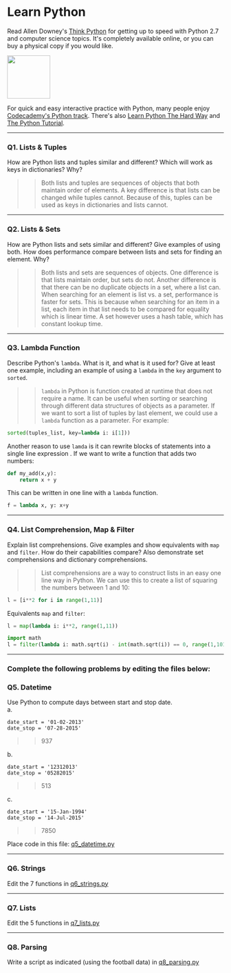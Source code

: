 # Learn Python

Read Allen Downey's [Think Python](http://www.greenteapress.com/thinkpython/) for getting up to speed with Python 2.7 and computer science topics. It's completely available online, or you can buy a physical copy if you would like.

<a href="http://www.greenteapress.com/thinkpython/"><img src="img/think_python.png" style="width: 100px;" target="_blank"></a>

For quick and easy interactive practice with Python, many people enjoy [Codecademy's Python track](http://www.codecademy.com/en/tracks/python). There's also [Learn Python The Hard Way](http://learnpythonthehardway.org/book/) and [The Python Tutorial](https://docs.python.org/2/tutorial/).

---

### Q1. Lists &amp; Tuples

How are Python lists and tuples similar and different? Which will work as keys in dictionaries? Why?

>> Both lists and tuples are sequences of objects that both maintain order of elements. A key difference is that lists can be changed while tuples cannot. Because of this, tuples can be used as keys in dictionaries and lists cannot.

---

### Q2. Lists &amp; Sets

How are Python lists and sets similar and different? Give examples of using both. How does performance compare between lists and sets for finding an element. Why?

>> Both lists and sets are sequences of objects. One difference is that lists maintain order, but sets do not. Another difference is that there can be no duplicate objects in a set, where a list can. When searching for an element is list vs. a set, performance is faster for sets. This is because when searching for an item in a list, each item in that list needs to be compared for equality which is linear time. A set however uses a hash table, which has constant lookup time.

---

### Q3. Lambda Function

Describe Python's `lambda`. What is it, and what is it used for? Give at least one example, including an example of using a `lambda` in the `key` argument to `sorted`.

>> `lambda` in Python is function created at runtime that does not require a name. It can be useful when sorting or searching through different data structures of objects as a parameter. If we want to sort a list of tuples by last element, we could use a `lambda` function as a parameter. For example:
```python
sorted(tuples_list, key=lambda i: i[1]))  
```
Another reason to use `lamda` is it can rewrite blocks of statements into a single line expression . If we want to write a function that adds two numbers:
```python
def my_add(x,y):
    return x + y
```
This can be written in one line with a `lambda` function.
```python
f = lambda x, y: x+y
```
---

### Q4. List Comprehension, Map &amp; Filter

Explain list comprehensions. Give examples and show equivalents with `map` and `filter`. How do their capabilities compare? Also demonstrate set comprehensions and dictionary comprehensions.

>> List comprehensions are a way to construct lists in an easy one line way in Python. We can use this to create a list of squaring the numbers between 1 and 10:
```python
l = [i**2 for i in range(1,11)]
```
Equivalents `map` and `filter`:
```python
l = map(lambda i: i**2, range(1,11))
```
```python
import math
l = filter(lambda i: math.sqrt(i) - int(math.sqrt(i)) == 0, range(1,101))
```


---

### Complete the following problems by editing the files below:

### Q5. Datetime
Use Python to compute days between start and stop date.   
a.  

```
date_start = '01-02-2013'    
date_stop = '07-28-2015'
```

>> 937

b.  
```
date_start = '12312013'  
date_stop = '05282015'  
```

>> 513

c.  
```
date_start = '15-Jan-1994'      
date_stop = '14-Jul-2015'  
```

>> 7850

Place code in this file: [q5_datetime.py](python/q5_datetime.py)

---

### Q6. Strings
Edit the 7 functions in [q6_strings.py](python/q6_strings.py)

---

### Q7. Lists
Edit the 5 functions in [q7_lists.py](python/q7_lists.py)

---

### Q8. Parsing
Write a script as indicated (using the football data) in [q8_parsing.py](python/q8_parsing.py)





